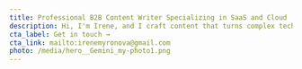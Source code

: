```yaml
---
title: Professional B2B Content Writer Specializing in SaaS and Cloud
description: Hi, I'm Irene, and I craft content that turns complex tech into clear value.
cta_label: Get in touch →
cta_link: mailto:irenemyronova@gmail.com
photo: /media/hero__Gemini_my-photo1.png
---
```

